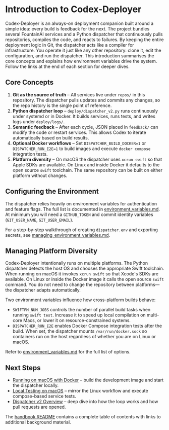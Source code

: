 # Introduction to Codex-Deployer

Codex-Deployer is an always-on deployment companion built around a simple idea: every build is feedback for the next. The project bundles several FountainAI services and a Python dispatcher that continuously pulls repositories, compiles the code, and reacts to failures. By keeping the entire deployment logic in Git, the dispatcher acts like a compiler for infrastructure. You operate it just like any other repository: clone it, edit the configuration, and run the dispatcher. This introduction summarises the core concepts and explains how environment variables drive the system. Follow the links at the end of each section for deeper dives.

## Core Concepts

1. **Git as the source of truth** – All services live under `repos/` in this repository. The dispatcher pulls updates and commits any changes, so the repo history is the single point of reference.
2. **Python dispatcher loop** – `deploy/dispatcher_v2.py` runs continuously under systemd or in Docker. It builds services, runs tests, and writes logs under `deploy/logs/`.
3. **Semantic feedback** – After each cycle, JSON placed in `feedback/` can modify the code or restart services. This allows Codex to iterate automatically based on build results.
4. **Optional Docker workflows** – Set `DISPATCHER_BUILD_DOCKER=1` or `DISPATCHER_RUN_E2E=1` to build images and execute `docker compose` integration tests.
5. **Platform diversity** – On macOS the dispatcher uses `xcrun swift` so that Apple SDKs are available. On Linux and inside Docker it defaults to the open source `swift` toolchain. The same repository can be built on either platform without changes.

## Configuring the Environment

The dispatcher relies heavily on environment variables for authentication and feature flags. The full list is documented in [environment_variables.md](../environment_variables.md). At minimum you will need a `GITHUB_TOKEN` and commit identity variables (`GIT_USER_NAME`, `GIT_USER_EMAIL`).

For a step-by-step walkthrough of creating `dispatcher.env` and exporting secrets, see [managing_environment_variables.md](../managing_environment_variables.md).

## Managing Platform Diversity

Codex-Deployer intentionally runs on multiple platforms. The Python dispatcher
detects the host OS and chooses the appropriate Swift toolchain. When running
on macOS it invokes `xcrun swift` so that Xcode's SDKs are available. On Linux
or inside the Docker image it calls the open source `swift` command. You do not
need to change the repository between platforms—the dispatcher adapts
automatically.

Two environment variables influence how cross-platform builds behave:

- `SWIFTPM_NUM_JOBS` controls the number of parallel build tasks when running
  `swift test`. Increase it to speed up local compilation on multi-core Macs,
  or lower it on resource-constrained systems.
- `DISPATCHER_RUN_E2E` enables Docker Compose integration tests after the build.
  When set, the dispatcher mounts `/var/run/docker.sock` so containers run on
  the host regardless of whether you are on Linux or macOS.

Refer to [environment_variables.md](../environment_variables.md) for the full
list of options.

## Next Steps

- [Running on macOS with Docker](../mac_docker_tutorial.md) – build the development image and start the dispatcher locally.
- [Local Testing on macOS](../mac_local_testing.md) – mirror the Linux workflow and execute compose-based service tests.
- [Dispatcher v2 Overview](../dispatcher_v2.md) – deep dive into how the loop works and how pull requests are opened.

The [handbook README](README.md) contains a complete table of contents with links to additional background material.
